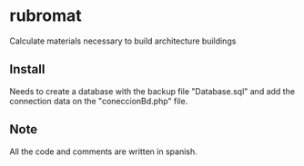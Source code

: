 # rubromat
Calculate materials necessary to build architecture buildings

## Install
Needs to create a database with the backup file "Database.sql" and add the connection data on the "coneccionBd.php" file.

## Note
All the code and comments are written in spanish.
